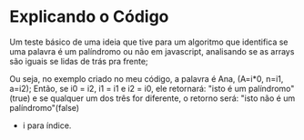 # Explicando o Código
Um teste básico de uma ideia que tive para um algoritmo que identifica se uma palavra é um palíndromo ou não em javascript, analisando se as arrays são iguais se lidas de trás pra frente;

Ou seja, no exemplo criado no meu código, a palavra é Ana, (A=i*0, n=i1, a=i2); Então, se i0 = i2, i1 = i1 e i2 = i0, ele retornará: "isto é um palíndromo"(true)
e se qualquer um dos três for diferente, o retorno será: "isto não é um palíndromo"(false)

* i para índice.
